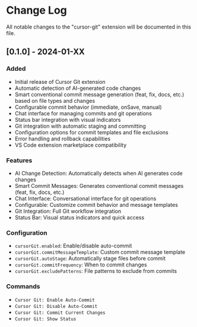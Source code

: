 # Change Log

All notable changes to the "cursor-git" extension will be documented in this file.

## [0.1.0] - 2024-01-XX

### Added
- Initial release of Cursor Git extension
- Automatic detection of AI-generated code changes
- Smart conventional commit message generation (feat, fix, docs, etc.) based on file types and changes
- Configurable commit behavior (immediate, onSave, manual)
- Chat interface for managing commits and git operations
- Status bar integration with visual indicators
- Git integration with automatic staging and committing
- Configuration options for commit templates and file exclusions
- Error handling and rollback capabilities
- VS Code extension marketplace compatibility

### Features
- AI Change Detection: Automatically detects when AI generates code changes
- Smart Commit Messages: Generates conventional commit messages (feat, fix, docs, etc.)
- Chat Interface: Conversational interface for git operations
- Configurable: Customize commit behavior and message templates
- Git Integration: Full Git workflow integration
- Status Bar: Visual status indicators and quick access

### Configuration
- `cursorGit.enabled`: Enable/disable auto-commit
- `cursorGit.commitMessageTemplate`: Custom commit message template
- `cursorGit.autoStage`: Automatically stage files before commit
- `cursorGit.commitFrequency`: When to commit changes
- `cursorGit.excludePatterns`: File patterns to exclude from commits

### Commands
- `Cursor Git: Enable Auto-Commit`
- `Cursor Git: Disable Auto-Commit`
- `Cursor Git: Commit Current Changes`
- `Cursor Git: Show Status`
